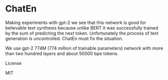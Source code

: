 # ChatEn

Making experiments with gpt-2 we see that this network is good for believable text synthesis because unlike BERT it was successfully trained by the sum of predicting the next token. Unfortunately the process of text generation is uncontrolled. ChatEn must fix the situation.

We use gpt-2 774M (774 million of trainable parameters) network with more than two hundred layers and about 50000 bpe tokens.

License

MIT
